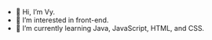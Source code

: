 - 👋 Hi, I’m Vy. 
- 👀 I’m interested in front-end.
- 🌱 I’m currently learning Java, JavaScript, HTML, and CSS. 
<!---
vytngn/vytngn is a ✨ special ✨ repository because its `README.md` (this file) appears on your GitHub profile.
You can click the Preview link to take a look at your changes.
--->
